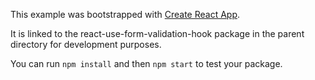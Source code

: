 This example was bootstrapped with [Create React App](https://github.com/facebook/create-react-app).

It is linked to the react-use-form-validation-hook package in the parent directory for development purposes.

You can run `npm install` and then `npm start` to test your package.
